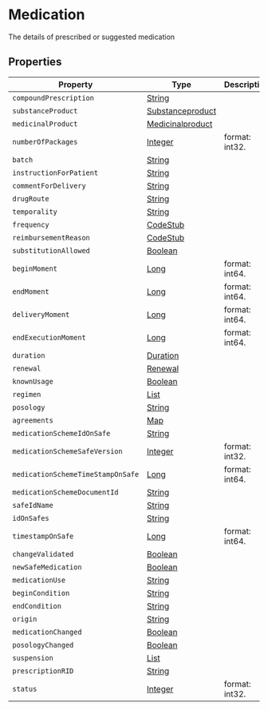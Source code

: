 # Medication

The details of prescribed or suggested medication

## Properties

| Property                          | Type                                                                                                                                                                                       | Description    |
| --------------------------------- | ------------------------------------------------------------------------------------------------------------------------------------------------------------------------------------------ | -------------- |
| `compoundPrescription`            | [String](https://github.com/taktik/icure-tech-docs/tree/5af8e13c187f73691c350b409b558ac754efaef8/icure-data-model/contact/service/content/medication/String/README.md)                     |                |
| `substanceProduct`                | [Substanceproduct](https://github.com/taktik/icure-tech-docs/tree/5af8e13c187f73691c350b409b558ac754efaef8/icure-data-model/contact/service/content/medication/Substanceproduct/README.md) |                |
| `medicinalProduct`                | [Medicinalproduct](https://github.com/taktik/icure-tech-docs/tree/5af8e13c187f73691c350b409b558ac754efaef8/icure-data-model/contact/service/content/medication/Medicinalproduct/README.md) |                |
| `numberOfPackages`                | [Integer](https://github.com/taktik/icure-tech-docs/tree/5af8e13c187f73691c350b409b558ac754efaef8/icure-data-model/contact/service/content/medication/Integer/README.md)                   | format: int32. |
| `batch`                           | [String](https://github.com/taktik/icure-tech-docs/tree/5af8e13c187f73691c350b409b558ac754efaef8/icure-data-model/contact/service/content/medication/String/README.md)                     |                |
| `instructionForPatient`           | [String](https://github.com/taktik/icure-tech-docs/tree/5af8e13c187f73691c350b409b558ac754efaef8/icure-data-model/contact/service/content/medication/String/README.md)                     |                |
| `commentForDelivery`              | [String](https://github.com/taktik/icure-tech-docs/tree/5af8e13c187f73691c350b409b558ac754efaef8/icure-data-model/contact/service/content/medication/String/README.md)                     |                |
| `drugRoute`                       | [String](https://github.com/taktik/icure-tech-docs/tree/5af8e13c187f73691c350b409b558ac754efaef8/icure-data-model/contact/service/content/medication/String/README.md)                     |                |
| `temporality`                     | [String](https://github.com/taktik/icure-tech-docs/tree/5af8e13c187f73691c350b409b558ac754efaef8/icure-data-model/contact/service/content/medication/String/README.md)                     |                |
| `frequency`                       | [CodeStub](https://github.com/taktik/icure-tech-docs/tree/5af8e13c187f73691c350b409b558ac754efaef8/icure-data-model/contact/service/content/medication/CodeStub/README.md)                 |                |
| `reimbursementReason`             | [CodeStub](https://github.com/taktik/icure-tech-docs/tree/5af8e13c187f73691c350b409b558ac754efaef8/icure-data-model/contact/service/content/medication/CodeStub/README.md)                 |                |
| `substitutionAllowed`             | [Boolean](https://github.com/taktik/icure-tech-docs/tree/5af8e13c187f73691c350b409b558ac754efaef8/icure-data-model/contact/service/content/medication/Boolean/README.md)                   |                |
| `beginMoment`                     | [Long](https://github.com/taktik/icure-tech-docs/tree/5af8e13c187f73691c350b409b558ac754efaef8/icure-data-model/contact/service/content/medication/Long/README.md)                         | format: int64. |
| `endMoment`                       | [Long](https://github.com/taktik/icure-tech-docs/tree/5af8e13c187f73691c350b409b558ac754efaef8/icure-data-model/contact/service/content/medication/Long/README.md)                         | format: int64. |
| `deliveryMoment`                  | [Long](https://github.com/taktik/icure-tech-docs/tree/5af8e13c187f73691c350b409b558ac754efaef8/icure-data-model/contact/service/content/medication/Long/README.md)                         | format: int64. |
| `endExecutionMoment`              | [Long](https://github.com/taktik/icure-tech-docs/tree/5af8e13c187f73691c350b409b558ac754efaef8/icure-data-model/contact/service/content/medication/Long/README.md)                         | format: int64. |
| `duration`                        | [Duration](https://github.com/taktik/icure-tech-docs/tree/5af8e13c187f73691c350b409b558ac754efaef8/icure-data-model/contact/service/content/medication/Duration/README.md)                 |                |
| `renewal`                         | [Renewal](https://github.com/taktik/icure-tech-docs/tree/5af8e13c187f73691c350b409b558ac754efaef8/icure-data-model/contact/service/content/medication/Renewal/README.md)                   |                |
| `knownUsage`                      | [Boolean](https://github.com/taktik/icure-tech-docs/tree/5af8e13c187f73691c350b409b558ac754efaef8/icure-data-model/contact/service/content/medication/Boolean/README.md)                   |                |
| `regimen`                         | [List](https://github.com/taktik/icure-tech-docs/tree/5af8e13c187f73691c350b409b558ac754efaef8/icure-data-model/contact/service/content/medication/RegimenItem/README.md)                  |                |
| `posology`                        | [String](https://github.com/taktik/icure-tech-docs/tree/5af8e13c187f73691c350b409b558ac754efaef8/icure-data-model/contact/service/content/medication/String/README.md)                     |                |
| `agreements`                      | [Map](https://github.com/taktik/icure-tech-docs/tree/5af8e13c187f73691c350b409b558ac754efaef8/icure-data-model/contact/service/content/medication/ParagraphAgreement/README.md)            |                |
| `medicationSchemeIdOnSafe`        | [String](https://github.com/taktik/icure-tech-docs/tree/5af8e13c187f73691c350b409b558ac754efaef8/icure-data-model/contact/service/content/medication/String/README.md)                     |                |
| `medicationSchemeSafeVersion`     | [Integer](https://github.com/taktik/icure-tech-docs/tree/5af8e13c187f73691c350b409b558ac754efaef8/icure-data-model/contact/service/content/medication/Integer/README.md)                   | format: int32. |
| `medicationSchemeTimeStampOnSafe` | [Long](https://github.com/taktik/icure-tech-docs/tree/5af8e13c187f73691c350b409b558ac754efaef8/icure-data-model/contact/service/content/medication/Long/README.md)                         | format: int64. |
| `medicationSchemeDocumentId`      | [String](https://github.com/taktik/icure-tech-docs/tree/5af8e13c187f73691c350b409b558ac754efaef8/icure-data-model/contact/service/content/medication/String/README.md)                     |                |
| `safeIdName`                      | [String](https://github.com/taktik/icure-tech-docs/tree/5af8e13c187f73691c350b409b558ac754efaef8/icure-data-model/contact/service/content/medication/String/README.md)                     |                |
| `idOnSafes`                       | [String](https://github.com/taktik/icure-tech-docs/tree/5af8e13c187f73691c350b409b558ac754efaef8/icure-data-model/contact/service/content/medication/String/README.md)                     |                |
| `timestampOnSafe`                 | [Long](https://github.com/taktik/icure-tech-docs/tree/5af8e13c187f73691c350b409b558ac754efaef8/icure-data-model/contact/service/content/medication/Long/README.md)                         | format: int64. |
| `changeValidated`                 | [Boolean](https://github.com/taktik/icure-tech-docs/tree/5af8e13c187f73691c350b409b558ac754efaef8/icure-data-model/contact/service/content/medication/Boolean/README.md)                   |                |
| `newSafeMedication`               | [Boolean](https://github.com/taktik/icure-tech-docs/tree/5af8e13c187f73691c350b409b558ac754efaef8/icure-data-model/contact/service/content/medication/Boolean/README.md)                   |                |
| `medicationUse`                   | [String](https://github.com/taktik/icure-tech-docs/tree/5af8e13c187f73691c350b409b558ac754efaef8/icure-data-model/contact/service/content/medication/String/README.md)                     |                |
| `beginCondition`                  | [String](https://github.com/taktik/icure-tech-docs/tree/5af8e13c187f73691c350b409b558ac754efaef8/icure-data-model/contact/service/content/medication/String/README.md)                     |                |
| `endCondition`                    | [String](https://github.com/taktik/icure-tech-docs/tree/5af8e13c187f73691c350b409b558ac754efaef8/icure-data-model/contact/service/content/medication/String/README.md)                     |                |
| `origin`                          | [String](https://github.com/taktik/icure-tech-docs/tree/5af8e13c187f73691c350b409b558ac754efaef8/icure-data-model/contact/service/content/medication/String/README.md)                     |                |
| `medicationChanged`               | [Boolean](https://github.com/taktik/icure-tech-docs/tree/5af8e13c187f73691c350b409b558ac754efaef8/icure-data-model/contact/service/content/medication/Boolean/README.md)                   |                |
| `posologyChanged`                 | [Boolean](https://github.com/taktik/icure-tech-docs/tree/5af8e13c187f73691c350b409b558ac754efaef8/icure-data-model/contact/service/content/medication/Boolean/README.md)                   |                |
| `suspension`                      | [List](https://github.com/taktik/icure-tech-docs/tree/5af8e13c187f73691c350b409b558ac754efaef8/icure-data-model/contact/service/content/medication/Suspension/README.md)                   |                |
| `prescriptionRID`                 | [String](https://github.com/taktik/icure-tech-docs/tree/5af8e13c187f73691c350b409b558ac754efaef8/icure-data-model/contact/service/content/medication/String/README.md)                     |                |
| `status`                          | [Integer](https://github.com/taktik/icure-tech-docs/tree/5af8e13c187f73691c350b409b558ac754efaef8/icure-data-model/contact/service/content/medication/Integer/README.md)                   | format: int32. |
